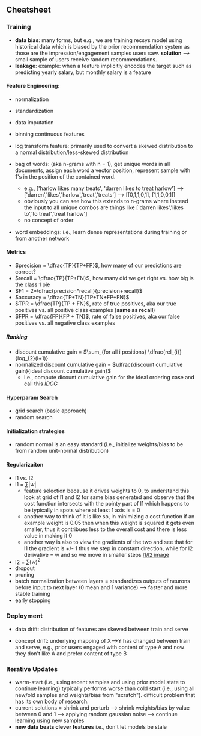 ## Cheatsheet

### Training
* **data bias**: many forms, but e.g., we are training recsys model using historical data which is biased by the prior recommendation system as those are the impression/engagement samples users saw. **solution** --> small sample of users receive random recommendations.
* **leakage**: example: when a feature implicitly encodes the target such as predicting yearly salary, but monthly salary is a feature

#### Feature Engineering:
* normalization
* standardization
* data imputation
* binning continuous features
* log transform feature: primarily used to convert a skewed distribution to a normal distribution/less-skewed distribution
* bag of words: (aka n-grams with n = 1), get unique words in all documents, assign each word a vector position, represent sample with 1's in the position of the contained word.
  * e.g., ['harlow likes many treats', 'darren likes to treat harlow'] --> ['darren','likes','harlow','treat','treats'] --> [[0,1,1,0,1], [1,1,0,0,1]]
  * obviously you can see how this extends to n-grams where instead the input to all unique combos are things like ['darren likes','likes to','to treat','treat harlow']
  * no concept of order

* word embeddings: i.e., learn dense representations during training or from another network


#### Metrics
* $precision = \dfrac{TP}{TP+FP}$, how many of our predictions are correct?
* $recall = \dfrac{TP}{TP+FN}$, how many did we get right vs. how big is the class 1 pie
* $F1 = 2*\dfrac{precision*recall}{precision+recall}$
* $accuracy = \dfrac{TP+TN}{TP+TN+FP+FN}$
* $TPR = \dfrac{TP}{TP + FN}$, rate of true positives, aka our true positives vs. all positive class examples (**same as recall**)
* $FPR = \dfrac{FP}{FP + TN}$, rate of false positives, aka our false positives vs. all negative class examples

##### Ranking
* discount cumulative gain = $\sum_{for all i positions} \dfrac{rel_{i}}{log_{2}(i+1)}
* normalized discount cumulative gain = $\dfrac{discount cumulative gain}{ideal discount cumulative gain}$
  * i.e., compute dicount cumulative gain for the ideal ordering case and call this $IDCG$

#### Hyperparam Search
* grid search (basic approach)
* random search

#### Initialization strategies
* random normal is an easy standard (i.e., initialize weights/bias to be from random unit-normal distribution)

#### Regularizaiton
* l1 vs. l2
* l1 = $\sum |w|$
  * feature selection because it drives weights to 0, to understand this look at grid of l1 and l2 for same bias generated and observe that the cost function intersects with the pointy part of l1 which happens to be typically in spots where at least 1 axis is = 0
  * another way to think of it is like so, in minimizing a cost function if an example weight is 0.05 then when this weight is squared it gets even smaller, thus it contribues less to the overall cost and there is less value in making it 0
  * another way is also to view the gradients of the two and see that for l1 the gradient is +/- 1 thus we step in constant direction, while for l2 derivative = w and so we move in smaller steps
  [l1/l2 image](https://i.stack.imgur.com/sBFdb.png)
* l2 = $\sum (w)^2$
* dropout
* pruning
* batch normalization between layers = standardizes outputs of neurons before input to next layer (0 mean and 1 variance) --> faster and more stable training
* early stopping

### Deployment
* data drift: distribution of features are skewed between train and serve

* concept drift: underlying mapping of X-->Y has changed between train and serve, e.g., prior users engaged with content of type A and now they don't like A and prefer content of type B

### Iterative Updates
* warm-start (i.e., using recent samples and using prior model state to continue learning) typically performs worse than cold start (i.e., using all new/old samples and weights/bias from "scratch"). difficult problem that has its own body of research.
* current solutions = shrink and perturb --> shrink weights/bias by value between 0 and 1 --> applying random gaussian noise --> continue learning using new samples
* **new data beats clever features** i.e., don't let models be stale


